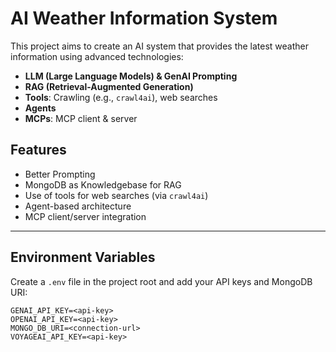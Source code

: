 # AI Weather Information System

This project aims to create an AI system that provides the latest weather information using advanced technologies:

- **LLM (Large Language Models) & GenAI Prompting**
- **RAG (Retrieval-Augmented Generation)**
- **Tools**: Crawling (e.g., `crawl4ai`), web searches
- **Agents**
- **MCPs**: MCP client & server

## Features

- Better Prompting
- MongoDB as Knowledgebase for RAG
- Use of tools for web searches (via `crawl4ai`)
- Agent-based architecture
- MCP client/server integration

---

## Environment Variables

Create a `.env` file in the project root and add your API keys and MongoDB URI:

```env
GENAI_API_KEY=<api-key>
OPENAI_API_KEY=<api-key>
MONGO_DB_URI=<connection-url>
VOYAGEAI_API_KEY=<api-key>
```